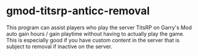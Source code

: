 # gmod-titsrp-anticc-removal
This program can assist players who play the server TitsRP on Garry's Mod auto gain hours / gain playtime without having to actually play the game. This is especially good if you have custom content in the server that is subject to removal if inactive on the server. 
